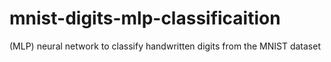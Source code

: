 # mnist-digits-mlp-classificaition
 (MLP) neural network to classify handwritten digits from the MNIST dataset

